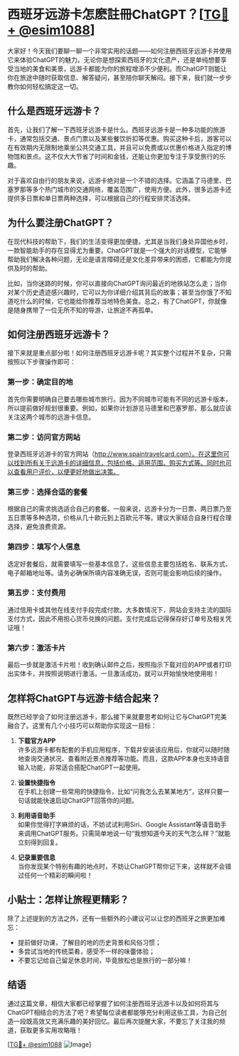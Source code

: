 # 西班牙远游卡怎麽註冊ChatGPT？[[TG💪+ @esim1088](https://t.me/s/esim1088)]

大家好！今天我们要聊一聊一个非常实用的话题——如何注册西班牙远游卡并使用它来体验ChatGPT的魅力。无论你是想探索西班牙的文化遗产，还是单纯想要享受当地的美食和美景，远游卡都能为你的旅程增添不少便利。而ChatGPT则能让你在旅途中随时获取信息、解答疑问，甚至陪你聊天解闷。接下来，我们就一步步教你如何轻松搞定这一切。

## 什么是西班牙远游卡？

首先，让我们了解一下西班牙远游卡是什么。西班牙远游卡是一种多功能的旅游卡，通常包括交通、景点门票以及某些餐饮折扣等优惠。购买这种卡后，游客可以在有效期内无限制地乘坐公共交通工具，并且可以免费或以优惠价格进入指定的博物馆和景点。这不仅大大节省了时间和金钱，还能让你更加专注于享受旅行的乐趣。

对于喜欢自由行的朋友来说，远游卡绝对是一个不错的选择。它涵盖了马德里、巴塞罗那等多个热门城市的交通网络，覆盖范围广，使用方便。此外，很多远游卡还提供多日票和单日票两种选择，可以根据自己的行程安排灵活选择。

## 为什么要注册ChatGPT？

在现代科技的帮助下，我们的生活变得更加便捷。尤其是当我们身处异国他乡时，一款智能助手的存在显得尤为重要。ChatGPT就是一个强大的对话模型，它能够帮助我们解决各种问题，无论是语言障碍还是文化差异带来的困惑，它都能为你提供及时的帮助。

比如，当你迷路的时候，你可以直接向ChatGPT询问最近的地铁站怎么走；当你对某个历史遗迹感兴趣时，它可以为你详细介绍其背后的故事；甚至当你饿了不知道吃什么的时候，它也能给你推荐当地特色美食。总之，有了ChatGPT，你就像是随身携带了一位无所不知的导游，让旅途不再孤单。

## 如何注册西班牙远游卡？

接下来就是重点部分啦！如何注册西班牙远游卡呢？其实整个过程并不复杂，只需按照以下步骤操作即可：

### 第一步：确定目的地

首先你需要明确自己要去哪些城市旅行。因为不同城市可能有不同的远游卡版本，所以提前做好规划很重要。例如，如果你计划游览马德里和巴塞罗那，那么就应该关注这两个城市的远游卡信息。

### 第二步：访问官方网站

登录西班牙远游卡的官方网站（http://www.spaintravelcard.com）。在这里你可以找到所有关于远游卡的详细信息，包括价格、适用范围、购买方式等。同时也可以查看用户评价，以便更好地做出决策。

### 第三步：选择合适的套餐

根据自己的需求挑选适合自己的套餐。一般来说，远游卡分为一日票、两日票乃至五日票等多种选项，价格从几十欧元到上百欧元不等。建议大家结合自身行程合理选择，避免浪费资源。

### 第四步：填写个人信息

选定好套餐后，就需要填写一些基本信息了。这些信息主要包括姓名、联系方式、电子邮箱地址等。请务必确保所填内容准确无误，否则可能会影响后续的操作。

### 第五步：支付费用

通过信用卡或其他在线支付手段完成付款。大多数情况下，网站会支持主流的国际支付方式，因此不用担心货币兑换的问题。支付完成后记得保存好订单号及相关凭证哦！

### 第六步：激活卡片

最后一步就是激活卡片啦！收到确认邮件之后，按照指示下载对应的APP或者打印出实体卡，并按照说明进行激活。一旦激活成功，就可以开始愉快地使用啦！

## 怎样将ChatGPT与远游卡结合起来？

既然已经学会了如何注册远游卡，那么接下来就要思考如何让它与ChatGPT完美融合了。这里有几个小技巧可以帮助你实现这一目标：

1. **下载官方APP**  
   许多远游卡都有配套的手机应用程序，下载并安装该应用后，你就可以随时随地查询交通状况、查看附近景点推荐等功能。而且，这款APP本身也支持语音输入功能，非常适合搭配ChatGPT一起使用。

2. **设置快捷指令**  
   在手机上创建一些常用的快捷指令，比如“问我怎么去某某地方”，这样只要一句话就能快速启动ChatGPT回答你的问题。

3. **利用语音助手**  
   如果你觉得打字麻烦的话，不妨试试利用Siri、Google Assistant等语音助手来调用ChatGPT服务。只需简单地说一句“我想知道今天的天气怎么样？”就能立刻得到回复。

4. **记录重要信息**  
   当你发现某个特别有趣的地点时，不妨让ChatGPT帮你记下来，这样就不会错过任何一个精彩的瞬间啦！

## 小贴士：怎样让旅程更精彩？

除了上述提到的方法之外，还有一些额外的小建议可以让您的西班牙之旅更加难忘：

- 提前做好功课，了解目的地的历史背景和风俗习惯；
- 多尝试当地的传统菜肴，感受不一样的味蕾体验；
- 不要忘记给自己留足休息时间，毕竟放松也是旅行的一部分嘛！

## 结语

通过这篇文章，相信大家都已经掌握了如何注册西班牙远游卡以及如何将其与ChatGPT相结合的方法了吧？希望每位读者都能够充分利用这些工具，为自己创造一段既高效又充满乐趣的美好回忆。最后再次提醒大家，不要忘了关注我的频道，获取更多实用攻略哦！

[[TG💪+ @esim1088](https://t.me/s/esim1088) ![Image](https://i.postimg.cc/4NQfJmqS/Snipaste-2025-05-13-00-14-12.png)]